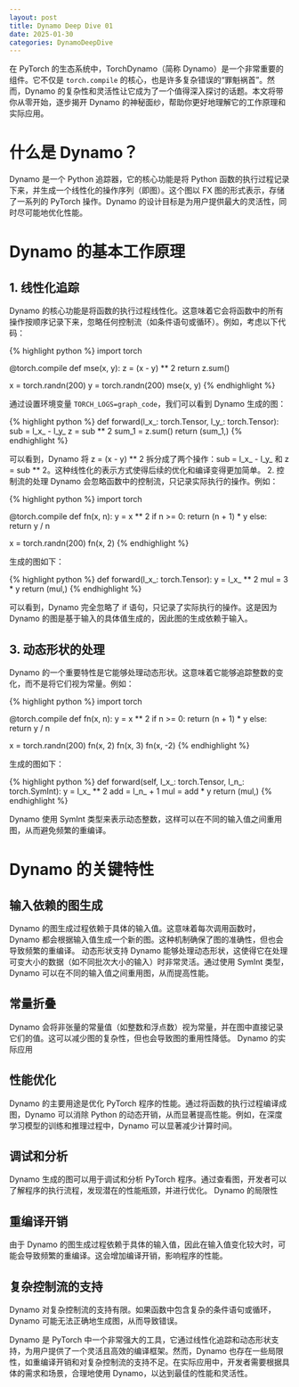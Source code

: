 ```yaml
---
layout: post
title: Dynamo Deep Dive 01
date: 2025-01-30
categories: DynamoDeepDive
---
```



在 PyTorch 的生态系统中，TorchDynamo（简称 Dynamo）是一个非常重要的组件。它不仅是 `torch.compile` 的核心，也是许多复杂错误的“罪魁祸首”。然而，Dynamo 的复杂性和灵活性让它成为了一个值得深入探讨的话题。本文将带你从零开始，逐步揭开 Dynamo 的神秘面纱，帮助你更好地理解它的工作原理和实际应用。

# 什么是 Dynamo？

Dynamo 是一个 Python 追踪器，它的核心功能是将 Python 函数的执行过程记录下来，并生成一个线性化的操作序列（即图）。这个图以 FX 图的形式表示，存储了一系列的 PyTorch 操作。Dynamo 的设计目标是为用户提供最大的灵活性，同时尽可能地优化性能。

# Dynamo 的基本工作原理

## 1. 线性化追踪

Dynamo 的核心功能是将函数的执行过程线性化。这意味着它会将函数中的所有操作按顺序记录下来，忽略任何控制流（如条件语句或循环）。例如，考虑以下代码：

{% highlight python %}
import torch

@torch.compile
def mse(x, y):
    z = (x - y) ** 2
    return z.sum()

x = torch.randn(200)
y = torch.randn(200)
mse(x, y)
{% endhighlight %}

通过设置环境变量 `TORCH_LOGS=graph_code`，我们可以看到 Dynamo 生成的图：

{% highlight python %}
def forward(l_x_: torch.Tensor, l_y_: torch.Tensor):
    sub = l_x_ - l_y_
    z = sub ** 2
    sum_1 = z.sum()
    return (sum_1,)
{% endhighlight %}

可以看到，Dynamo 将 z = (x - y) ** 2 拆分成了两个操作：sub = l_x_ - l_y_ 和 z = sub ** 2。这种线性化的表示方式使得后续的优化和编译变得更加简单。
2. 控制流的处理
Dynamo 会忽略函数中的控制流，只记录实际执行的操作。例如：

{% highlight python %}
import torch

@torch.compile
def fn(x, n):
    y = x ** 2
    if n >= 0:
        return (n + 1) * y
    else:
        return y / n

x = torch.randn(200)
fn(x, 2)
{% endhighlight %}

生成的图如下：

{% highlight python %}
def forward(l_x_: torch.Tensor):
    y = l_x_ ** 2
    mul = 3 * y
    return (mul,)
{% endhighlight %}

可以看到，Dynamo 完全忽略了 if 语句，只记录了实际执行的操作。这是因为 Dynamo 的图是基于输入的具体值生成的，因此图的生成依赖于输入。
## 3. 动态形状的处理
Dynamo 的一个重要特性是它能够处理动态形状。这意味着它能够追踪整数的变化，而不是将它们视为常量。例如：

{% highlight python %}
import torch

@torch.compile
def fn(x, n):
    y = x ** 2
    if n >= 0:
        return (n + 1) * y
    else:
        return y / n

x = torch.randn(200)
fn(x, 2)
fn(x, 3)
fn(x, -2)
{% endhighlight %}

生成的图如下：

{% highlight python %}
def forward(self, l_x_: torch.Tensor, l_n_: torch.SymInt):
    y = l_x_ ** 2
    add = l_n_ + 1
    mul = add * y
    return (mul,)
{% endhighlight %}

Dynamo 使用 SymInt 类型来表示动态整数，这样可以在不同的输入值之间重用图，从而避免频繁的重编译。

# Dynamo 的关键特性
## 输入依赖的图生成
Dynamo 的图生成过程依赖于具体的输入值。这意味着每次调用函数时，Dynamo 都会根据输入值生成一个新的图。这种机制确保了图的准确性，但也会导致频繁的重编译。
动态形状支持
Dynamo 能够处理动态形状，这使得它在处理可变大小的数据（如不同批次大小的输入）时非常灵活。通过使用 SymInt 类型，Dynamo 可以在不同的输入值之间重用图，从而提高性能。
## 常量折叠
Dynamo 会将非张量的常量值（如整数和浮点数）视为常量，并在图中直接记录它们的值。这可以减少图的复杂性，但也会导致图的重用性降低。
Dynamo 的实际应用
## 性能优化
Dynamo 的主要用途是优化 PyTorch 程序的性能。通过将函数的执行过程编译成图，Dynamo 可以消除 Python 的动态开销，从而显著提高性能。例如，在深度学习模型的训练和推理过程中，Dynamo 可以显著减少计算时间。
## 调试和分析
Dynamo 生成的图可以用于调试和分析 PyTorch 程序。通过查看图，开发者可以了解程序的执行流程，发现潜在的性能瓶颈，并进行优化。
Dynamo 的局限性
## 重编译开销
由于 Dynamo 的图生成过程依赖于具体的输入值，因此在输入值变化较大时，可能会导致频繁的重编译。这会增加编译开销，影响程序的性能。
## 复杂控制流的支持
Dynamo 对复杂控制流的支持有限。如果函数中包含复杂的条件语句或循环，Dynamo 可能无法正确地生成图，从而导致错误。

Dynamo 是 PyTorch 中一个非常强大的工具，它通过线性化追踪和动态形状支持，为用户提供了一个灵活且高效的编译框架。然而，Dynamo 也存在一些局限性，如重编译开销和对复杂控制流的支持不足。在实际应用中，开发者需要根据具体的需求和场景，合理地使用 Dynamo，以达到最佳的性能和灵活性。
